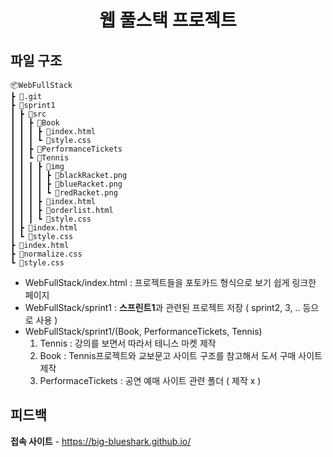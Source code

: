 <div align=center>

# 웹 풀스택 프로젝트

</div>

## 파일 구조

    📦WebFullStack
    ┣ 📂.git
    ┣ 📂sprint1
    ┃ ┣ 📂src
    ┃ ┃ ┣ 📂Book
    ┃ ┃ ┃ ┣ 📜index.html
    ┃ ┃ ┃ ┗ 📜style.css
    ┃ ┃ ┣ 📂PerformanceTickets
    ┃ ┃ ┗ 📂Tennis
    ┃ ┃ ┃ ┣ 📂img
    ┃ ┃ ┃ ┃ ┣ 📜blackRacket.png
    ┃ ┃ ┃ ┃ ┣ 📜blueRacket.png
    ┃ ┃ ┃ ┃ ┗ 📜redRacket.png
    ┃ ┃ ┃ ┣ 📜index.html
    ┃ ┃ ┃ ┣ 📜orderlist.html
    ┃ ┃ ┃ ┗ 📜style.css
    ┃ ┣ 📜index.html
    ┃ ┗ 📜style.css
    ┣ 📜index.html
    ┣ 📜normalize.css
    ┗ 📜style.css

- WebFullStack/index.html : 프로젝트들을 포토카드 형식으로 보기 쉽게 링크한 페이지
- WebFullStack/sprint1 : **스프린트1**과 관련된 프로젝트 저장 ( sprint2, 3, .. 등으로 사용 )
- WebFullStack/sprint1/(Book, PerformanceTickets, Tennis)
  1. Tennis : 강의를 보면서 따라서 테니스 마켓 제작
  2. Book : Tennis프로젝트와 교보문고 사이트 구조를 참고해서 도서 구매 사이트 제작
  3. PerformaceTickets : 공연 예매 사이트 관련 폴더 ( 제작 x )

## 피드백

**접속 사이트** - <https://big-blueshark.github.io/>

